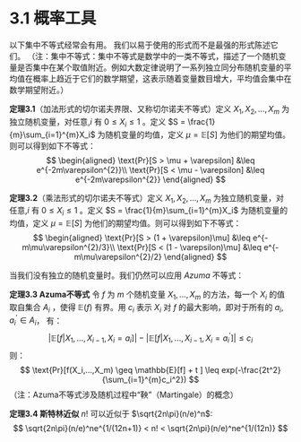 # 3.1 概率工具

以下集中不等式经常会有用。 我们以易于使用的形式而不是最强的形式陈述它们。
（注：集中不等式：集中不等式是数学中的一类不等式，描述了一个随机变量是否集中在某个取值附近。例如大数定律说明了一系列独立同分布随机变量的平均值在概率上趋近于它们的数学期望，这表示随着变量数目增大，平均值会集中在数学期望附近。）

**定理3.1**（加法形式的切尔诺夫界限、又称切尔诺夫不等式）定义 $X_1,X_2 ,...,X_m$ 为独立随机变量，对任意,$i$ 有 $0\leq X_i \leq 1$ 。定义 $S = \frac{1}{m}\sum_{i=1}^{m}X_i$ 为随机变量的均值，定义 $\mu = \mathbb{E}[S]$ 为他们的期望均值。则可以得到如下不等式：
$$
\begin{aligned}
    \text{Pr}[S > \mu + \varepsilon] &\leq e^{-2m\varepsilon^{2}}\\
    \text{Pr}[S < \mu - \varepsilon] &\leq e^{-2m\varepsilon^{2}}   
\end{aligned}
$$

**定理3.2**（乘法形式的切尔诺夫不等式）定义 $X_1,X_2 ,...,X_m$ 为独立随机变量，对任意,$i$ 有 $0\leq X_i \leq 1$ 。定义 $S = \frac{1}{m}\sum_{i=1}^{m}X_i$ 为随机变量的均值，定义 $\mu = \mathbb{E}[S]$ 为他们的期望均值。则可以得到如下不等式：
$$
\begin{aligned}
    \text{Pr}[S > (1 + \varepsilon)\mu] &\leq e^{-m\mu\varepsilon^{2}/3}\\
    \text{Pr}[S < (1 - \varepsilon)\mu] &\leq e^{-m\mu\varepsilon^{2}/2}  
\end{aligned}
$$

当我们没有独立的随机变量时。我们仍然可以应用 $Azuma$ 不等式：

**定理3.3 Azuma不等式** 令 $f$ 为 $m$ 个随机变量 $X_1,...,X_m$ 的方法，每一个 $X_i$ 的值取自集合 $A_i$ ，使得 $\mathbb{E}(f)$ 有界。用 $c_i$ 表示 $X_i$ 对 $f$ 的最大影响，即对于所有的 $a_i,a_i^{\prime} \in A_i$， 有：
$$
|\mathbb{E}[f|X_1,...,X_{i-1},X_i=a_i]|-|\mathbb{E}[f|X_1,...,X_{i-1},X_i=a_i^\prime]| \leq c_i
$$
则：
$$
\text{Pr}[f(X_i,...,X_m) \geq \mathbb{E}[f] + t ] \leq exp(-\frac{2t^2}{\sum_{i=1}^{m}c_i^2})
$$
（注：Azuma不等式涉及随机过程中“鞅”（Martingale）的概念）

**定理3.4 斯特林近似** $n!$ 可以近似于 $\sqrt{2n\pi}(n/e)^n$:
$$
\sqrt{2n\pi}(n/e)^ne^{1/(12n+1)} < n! < \sqrt{2n\pi}(n/e)^ne^{1/(12n)}
$$